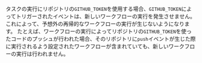 タスクの実行にリポジトリの`GITHUB_TOKEN`を使用する場合、`GITHUB_TOKEN`によってトリガーされたイベントは、新しいワークフローの実行を発生させません。 これによって、予想外の再帰的なワークフローの実行が生じないようになります。 たとえば、ワークフローの実行によってリポジトリの`GITHUB_TOKEN`を使ったコードのプッシュが行われた場合、そのリポジトリに`push`イベントが生じた際に実行されるよう設定されたワークフローが含まれていても、新しいワークフローの実行は行われません。
